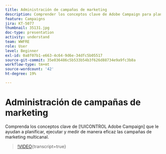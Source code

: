```yaml
---
title: Administración de campañas de marketing
description: Comprender los conceptos clave de Adobe Campaign para planificar, ejecutar y medir de manera eficaz las campañas de marketing multicanal.
feature: Campaigns
jira: KT-5077
thumbnail: 35131.jpg
doc-type: presentation
activity: understand
team: WWFRE
role: User
level: Beginner
exl-id: 0a8f07b1-e663-4c64-9d6e-34dfc5b05517
source-git-commit: 35e036486c5b533b54b3f626d88734e9a9fc3b8a
workflow-type: tm+mt
source-wordcount: '42'
ht-degree: 19%

---
```


# Administración de campañas de marketing

Comprenda los conceptos clave de [!UICONTROL Adobe Campaign] que le ayudan a planificar, ejecutar y medir de manera eficaz las campañas de marketing multicanal.

>[!VIDEO](https://video.tv.adobe.com/v/35131?quality=12&learn=on){transcript=true}
